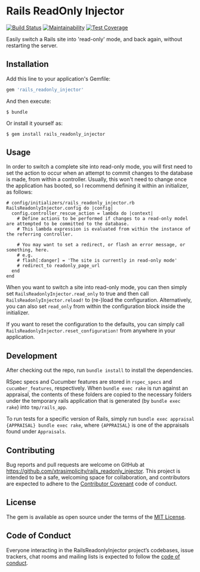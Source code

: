 # Rails ReadOnly Injector
[![Build Status](https://travis-ci.org/xtrasimplicity/rails_readonly_injector.svg?branch=master)](https://travis-ci.org/xtrasimplicity/rails_readonly_injector)
[![Maintainability](https://api.codeclimate.com/v1/badges/427c153efd48ae03f688/maintainability)](https://codeclimate.com/github/xtrasimplicity/rails_readonly_injector/maintainability)
[![Test Coverage](https://api.codeclimate.com/v1/badges/427c153efd48ae03f688/test_coverage)](https://codeclimate.com/github/xtrasimplicity/rails_readonly_injector/test_coverage)

Easily switch a Rails site into 'read-only' mode, and back again, without restarting the server.

## Installation

Add this line to your application's Gemfile:

```ruby
gem 'rails_readonly_injector'
```

And then execute:

    $ bundle

Or install it yourself as:

    $ gem install rails_readonly_injector

## Usage

In order to switch a complete site into read-only mode, you will first need to set the action to occur when an attempt to commit changes to the database is made, from within a controller. Usually, this won't need to change once the application has booted, so I recommend defining it within an initializer, as follows:

```
# config/initializers/rails_readonly_injector.rb
RailsReadonlyInjector.config do |config|
  config.controller_rescue_action = lambda do |context|
    # Define actions to be performed if changes to a read-only model are attempted to be committed to the database.
    # This lambda expression is evaluated from within the instance of the referring controller.

    # You may want to set a redirect, or flash an error message, or something, here.
    # e.g.
    # flash[:danger] = 'The site is currently in read-only mode'
    # redirect_to readonly_page_url
  end
end
```

When you want to switch a site into read-only mode, you can then simply set `RailsReadonlyInjector.read_only` to true and then call `RailsReadonlyInjector.reload!` to (re-)load the configuration. Alternatively, you can also set `read_only` from within the configuration block inside the initializer.

If you want to reset the configuration to the defaults, you can simply call `RailsReadonlyInjector.reset_configuration!` from anywhere in your application.

## Development

After checking out the repo, run `bundle install` to install the dependencies.

RSpec specs and Cucumber features are stored in `rspec_specs` and `cucumber_features`, respectively. When `bundle exec rake` is run against an appraisal, the contents of these folders are copied to the necessary folders under the temporary rails application that is generated (by `bundle exec rake`) into `tmp/rails_app`.

To run tests for a specific version of Rails, simply run `bundle exec appraisal {APPRAISAL} bundle exec rake`, where `{APPRAISAL}` is one of the appraisals found under `Appraisals`.

## Contributing

Bug reports and pull requests are welcome on GitHub at https://github.com/xtrasimplicity/rails_readonly_injector. This project is intended to be a safe, welcoming space for collaboration, and contributors are expected to adhere to the [Contributor Covenant](http://contributor-covenant.org) code of conduct.

## License

The gem is available as open source under the terms of the [MIT License](https://opensource.org/licenses/MIT).

## Code of Conduct

Everyone interacting in the RailsReadonlyInjector project’s codebases, issue trackers, chat rooms and mailing lists is expected to follow the [code of conduct](https://github.com/xtrasimplicity/rails_readonly_injector/blob/master/CODE_OF_CONDUCT.md).
